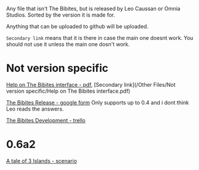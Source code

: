 Any file that isn't The Bibites, but is released by Leo Caussan or Omnia Studios. Sorted by the version it is made for.

Anything that can be uploaded to github will be uploaded.

`Secondary link` means that it is there in case the main one doesnt work. You should not use it unless the main one dosn't work.

# Not version specific

[Help on The Bibites interface - pdf](https://drive.google.com/file/d/1-6AyPj3MMdWPcam4Uq-2ofupDO9vKrZP/view), [Secondary link](/Other Files/Not version specific/Help on The Bibites interface.pdf)

[The Bibites Release - google form](https://docs.google.com/forms/d/e/1FAIpQLSdykxGdqr4sBjSON2T06FPRbJvkfm7YbDQyiwznrgRi074r7g/viewform) Only supports up to 0.4 and i dont think Leo reads the answers.

[The Bibites Development - trello](https://trello.com/b/9AtvmT8D/the-bibites-development)

# 0.6a2

[A tale of 3 Islands - scenario](https://github.com/MeltingDiamond/The-Bibites-Downloads/raw/refs/heads/main/Other%20Files/0.6a2/A%20tale%20of%203%20Islands.zip)
